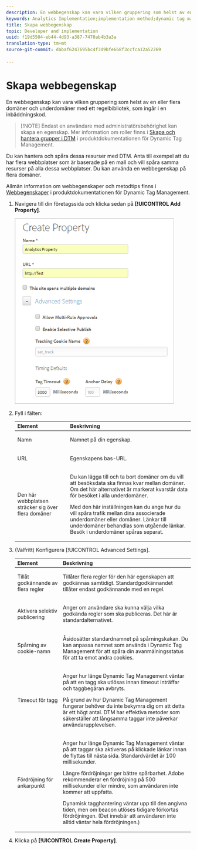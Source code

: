 ```yaml
---
description: En webbegenskap kan vara vilken gruppering som helst av en eller flera domäner och underdomäner med ett regelbibliotek, som ingår i en inbäddningskod.
keywords: Analytics Implementation;implementation method;dynamic tag management;dtm;web property;property
title: Skapa webbegenskap
topic: Developer and implementation
uuid: f19d5504-eb44-4d93-a387-7470ab4b3a3a
translation-type: tm+mt
source-git-commit: dabaf6247695bc4f3d9bfe668f3ccfca12a52269

---
```



# Skapa webbegenskap

En webbegenskap kan vara vilken gruppering som helst av en eller flera domäner och underdomäner med ett regelbibliotek, som ingår i en inbäddningskod.

>[!NOTE] Endast en användare med administratörsbehörighet kan skapa en egenskap. Mer information om roller finns i [Skapa och hantera grupper i DTM](https://marketing.adobe.com/resources/help/en_US/dtm/groups.html) i produktdokumentationen för Dynamic Tag Management.

Du kan hantera och spåra dessa resurser med DTM. Anta till exempel att du har flera webbplatser som är baserade på en mall och vill spåra samma resurser på alla dessa webbplatser. Du kan använda en webbegenskap på flera domäner.

Allmän information om webbegenskaper och metodtips finns i [Webbegenskaper](https://marketing.adobe.com/resources/help/en_US/dtm/web_property.html) i produktdokumentationen för Dynamic Tag Management.

1. Navigera till din företagssida och klicka sedan på **[!UICONTROL Add Property]**.

   ![](assets/dtm-create-web-property.png)

1. Fyll i fälten:

   <table id="table_376D72251C4D4C4CA878D10C18D2532C"> 
    <thead> 
    <tr> 
    <th colname="col1" class="entry"> Element </th> 
    <th colname="col2" class="entry"> Beskrivning </th> 
    </tr> 
    </thead>
    <tbody> 
    <tr> 
    <td colname="col1"> <span class="uicontrol"> Namn</span> </td> 
    <td colname="col2"> <p>Namnet på din egenskap. </p> </td> 
    </tr> 
    <tr> 
    <td colname="col1"> <span class="uicontrol"> URL</span> </td> 
    <td colname="col2"> <p>Egenskapens bas-URL. </p> </td> 
    </tr> 
    <tr> 
    <td colname="col1"> <span class="uicontrol"> Den här webbplatsen sträcker sig över flera domäner </span> </td> 
    <td colname="col2"> <p>Du kan lägga till och ta bort domäner om du vill att besöksdata ska finnas kvar mellan domäner. Om det här alternativet är markerat kvarstår data för besöket i alla underdomäner. </p> <p>Med den här inställningen kan du ange hur du vill spåra trafik mellan dina associerade underdomäner eller domäner. Länkar till underdomäner behandlas som utgående länkar. Besök i underdomäner spåras separat. </p> </td> 
    </tr> 
    </tbody> 
    </table>

1. (Valfritt) Konfigurera [!UICONTROL Advanced Settings].

   <table id="table_6E687FBE6ACC4301BCCD837F4DCBB9C9"> 
    <thead> 
    <tr> 
    <th colname="col1" class="entry"> Element </th> 
    <th colname="col2" class="entry"> Beskrivning </th> 
    </tr> 
    </thead>
    <tbody> 
    <tr> 
    <td colname="col1"> <span class="uicontrol"> Tillåt godkännande av flera regler</span> </td> 
    <td colname="col2"> <p>Tillåter flera regler för den här egenskapen att godkännas samtidigt. Standardgodkännandet tillåter endast godkännande med en regel. </p> </td> 
    </tr> 
    <tr> 
    <td colname="col1"> <span class="uicontrol"> Aktivera selektiv publicering</span> </td> 
    <td colname="col2"> <p>Anger om användare ska kunna välja vilka godkända regler som ska publiceras. Det här är standardalternativet. </p> </td> 
    </tr> 
    <tr> 
    <td colname="col1"> <span class="uicontrol"> Spårning av cookie-namn</span> </td> 
    <td colname="col2"> <p>Åsidosätter standardnamnet på spårningskakan. Du kan anpassa namnet som används i Dynamic Tag Management för att spåra din avanmälningsstatus för att ta emot andra cookies. </p> </td> 
    </tr> 
    <tr> 
    <td colname="col1"> <span class="uicontrol"> Timeout för tagg</span> </td> 
    <td colname="col2"> <p>Anger hur länge Dynamic Tag Management väntar på att en tagg ska utlösas innan timeout inträffar och taggbegäran avbryts. </p> <p> På grund av hur Dynamic Tag Management fungerar behöver du inte bekymra dig om att detta är ett högt antal. DTM har effektiva metoder som säkerställer att långsamma taggar inte påverkar användarupplevelsen. </p> </td> 
    </tr> 
    <tr> 
    <td colname="col1"> <span class="uicontrol"> Fördröjning för ankarpunkt</span> </td> 
    <td colname="col2"> <p>Anger hur länge Dynamic Tag Management väntar på att taggar ska aktiveras på klickade länkar innan de flyttas till nästa sida. Standardvärdet är 100 millisekunder. </p> <p>Längre fördröjningar ger bättre spårbarhet. Adobe rekommenderar en fördröjning på 500 millisekunder eller mindre, som användaren inte kommer att uppfatta. </p> <p>Dynamisk tagghantering väntar upp till den angivna tiden, men om beacon utlöses tidigare förkortas fördröjningen. (Det innebär att användaren inte alltid väntar hela fördröjningen.) </p> </td> 
    </tr> 
    </tbody> 
    </table>

1. Klicka på **[!UICONTROL Create Property]**.
